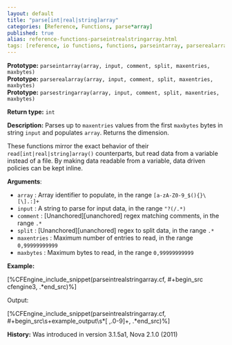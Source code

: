 ```yaml
---
layout: default
title: "parse[int|real|string]array"
categories: [Reference, Functions, parse*array]
published: true
alias: reference-functions-parseintrealstringarray.html
tags: [reference, io functions, functions, parseintarray, parserealarray, parsestringarray]
---
```


**Prototype:** `parseintarray(array, input, comment, split, maxentries, maxbytes)`<br>
**Prototype:** `parserealarray(array, input, comment, split, maxentries, maxbytes)`<br>
**Prototype:** `parsestringarray(array, input, comment, split, maxentries, maxbytes)`<br>

**Return type:** `int`

**Description:** Parses up to `maxentries` values from the first `maxbytes` 
bytes in string `input` and populates `array`. Returns the dimension.

These functions mirror the exact behavior of their 
`read[int|real|string]array()` counterparts, but read data from a variable 
instead of a file. By making data readable from a variable, data driven 
policies can be kept inline.

**Arguments**:

* `array` : Array identifier to populate, in the range
`[a-zA-Z0-9_$(){}\[\].:]+`
* `input` : A string to parse for input data, in the range `"?(/.*)`
* `comment` : [Unanchored][unanchored] regex matching comments, in the range `.*`
* `split` : [Unanchored][unanchored] regex to split data, in the range `.*`
* `maxentries` : Maximum number of entries to read, in the range
`0,99999999999`
* `maxbytes` : Maximum bytes to read, in the range `0,99999999999`

**Example:**

[%CFEngine_include_snippet(parseintrealstringarray.cf, #\+begin_src cfengine3, .*end_src)%]

Output:

[%CFEngine_include_snippet(parseintrealstringarray.cf, #\+begin_src\s+example_output\s*[ ,.0-9]+, .*end_src)%]

**History:** Was introduced in version 3.1.5a1, Nova 2.1.0 (2011)
